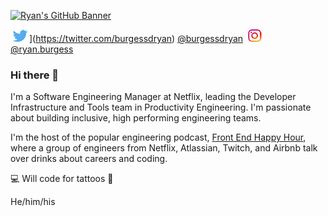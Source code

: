 [![Ryan's GitHub Banner](./img/banner.png)](https://ryanburgess.com)

![Twitter icon](./img/twitter.png)](https://twitter.com/burgessdryan) [@burgessdryan](https://twitter.com/burgessdryan) [![Instagram icon](./img/instagram.png)](https://instagram.com/ryan.burgess) [@ryan.burgess](https://instagram.com/ryan.burgess)

### Hi there 👋

I'm a Software Engineering Manager at Netflix, leading the Developer Infrastructure and Tools team in Productivity Engineering. I'm passionate about building inclusive, high performing engineering teams.

I'm the host of the popular engineering podcast, [Front End Happy Hour](https://www.frontendhappyhour.com), where a group of engineers from Netflix, Atlassian, Twitch, and Airbnb talk over drinks about careers and coding.

💻 Will code for tattoos 💉

He/him/his
